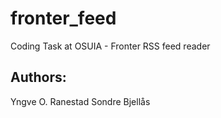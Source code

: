 fronter_feed
============

Coding Task at OSUIA - Fronter RSS feed reader


## Authors:
Yngve O. Ranestad
Sondre Bjellås
